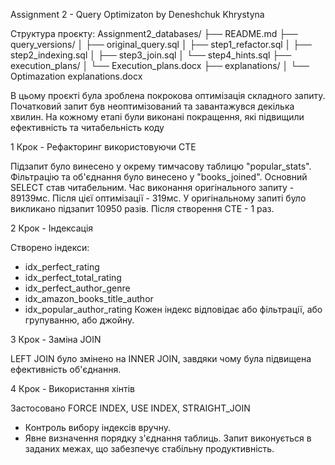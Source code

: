Assignment 2 - Query Optimizaton by Deneshchuk Khrystyna

Структура проєкту:
Assignment2_databases/
├── README.md
├── query_versions/
│ ├── original_query.sql
│ ├── step1_refactor.sql
│ ├── step2_indexing.sql
│ ├── step3_join.sql
│ └── step4_hints.sql
├── execution_plans/
│ └── Execution_plans.docx
├── explanations/
│ └── Optimazation explanations.docx

В цьому проєкті була зроблена покрокова оптимізація складного запиту. Початковий запит був неоптимізований та завантажувся декілька хвилин.
На кожному етапі були виконані покращення, які підвищили ефективність та читабельність коду

1 Крок  - Рефакторинг використовуючи СTE
 
Підзапит було винесено у окрему тимчасову таблицю "popular_stats".
Фільтрацію та об'єднання було винесено у "books_joined".
Основний SELECT став читабельним.
Час виконання оригінального запиту - 89139мс. Після цієї оптимізації - 319мс.
У оригінальному запиті було викликано підзапит 10950 разів. Після створення CTE - 1 раз.

2 Крок - Індексація

Створено індекси:
  - idx_perfect_rating
  - idx_perfect_total_rating
  - idx_perfect_author_genre
  - idx_amazon_books_title_author
  - idx_popular_author_rating
Кожен індекс відповідає або фільтрації, або групуванню, або джойну.

3 Крок -  Заміна JOIN

LEFT JOIN було змінено на INNER JOIN, завдяки чому була підвищена ефективність об'єднання.

4 Крок - Використання хінтів

Застосовано FORCE INDEX, USE INDEX, STRAIGHT_JOIN
  - Контроль вибору індексів вручну.
  - Явне визначення порядку з'єднання таблиць.
Запит виконується в заданих межах, що забезпечує стабільну продуктивність.